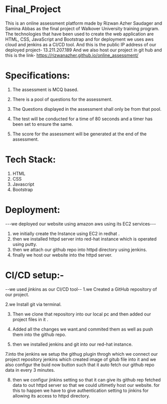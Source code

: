 # Final_Project
This is an online assessment platform made by Rizwan Azher Saudager and Samina Abbas as the final project of Walkover University training program. The technologies that have been used to create the web application are HTML, CSS, JavaScript and Bootstrap and for deployment we uses aws cloud and jenkins as a CI/CD tool.
And this is the public IP address of our deployed project- 13.211.207.189
And we also host our project in git hub and this is the link- https://rizwanazher.github.io/online_assessment/

# Specifications:
1. The assessment is MCQ based.

2. There is a pool of questions for the assessment.

3. The Questions displayed in the assessment shall only be from that pool.
 
4. The test will be conducted for a time of 80 seconds and a timer has been set to ensure the same.

5. The score for the assessment will be generated at the end of the assessment.


# Tech Stack:
1. HTML
2. CSS
3. Javascript
4. Bootstrap

# Deployment:
 ---we deployed our website using amazon aws using its EC2 services---
 1. we initially create the Instance using EC2 in redhat .
 2. then we installed httpd server into red-hat instance which is operated using putty.
 3. then we attach our github repo into httpd directory using jenkins.
 4. finally we host our website into the httpd server. 

# CI/CD setup:-
--we used jinkins as our CI/CD tool--
1.we Created a GitHub repository of our project.

2.we Install git via terminal.

3. Then we clone that repository into our local pc and then added our project files in it . 

4. Added all the changes we want.and commited them as well as push them into the github repo.

6. then we installed jenkins and git into our red-hat instance.

7.into the jenkins we setup the  githug plugin throgh which we connect our project repository 
  jenkins which created image of gitub file into it and we also configur the buid now button such 
  that it auto fetch our github repo data in every 3 minutes.

8. then we configur jinkins setting so that it can give its github rep fetched  data to out httpd
  server so that we could ultimetly host our website. for this to happen we have to give authentication
  setting to jinkins for allowing its access to httpd directory.


